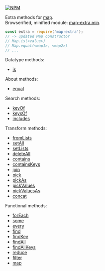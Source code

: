 [![NPM](https://nodei.co/npm/map-extra.png)](https://nodei.co/npm/map-extra/)

Extra methods for [map].<br>
Browserified, minified module: [map-extra.min].

```javascript
const extra = require('map-extra');
// -> updated Map constructor
// Map.is(<value>)
// Map.equal(<map1>, <map2>)
// ...
```

Datatype methods:
- [is](https://www.npmjs.com/package/map-is)

About methods:
- [equal](https://www.npmjs.com/package/map-equal)

Search methods:
- [keyOf](https://www.npmjs.com/package/entries-keyof)
- [keysOf](https://www.npmjs.com/package/entries-keysof)
- [includes](https://www.npmjs.com/package/entries-includes)

Transform methods:
- [fromLists](https://www.npmjs.com/package/map-fromlists)
- [setAll](https://www.npmjs.com/package/map-setall)
- [setLists](https://www.npmjs.com/package/map-setlists)
- [deleteAll](https://www.npmjs.com/package/map-deleteall)
- [contains](https://www.npmjs.com/package/map-contains)
- [containsKeys](https://www.npmjs.com/package/map-containskeys)
- [join](https://www.npmjs.com/package/entries-join)
- [pick](https://www.npmjs.com/package/map-pick)
- [pickAs](https://www.npmjs.com/package/map-pickas)
- [pickValues](https://www.npmjs.com/package/map-pickvalues)
- [pickValuesAs](https://www.npmjs.com/package/map-pickvaluesas)
- [concat](https://www.npmjs.com/package/map-concatof)


Functional methods:
- [forEach](https://www.npmjs.com/package/entries-foreach)
- [some](https://www.npmjs.com/package/entries-some)
- [every](https://www.npmjs.com/package/entries-every)
- [find](https://www.npmjs.com/package/entries-find)
- [findKey](https://www.npmjs.com/package/entries-findkey)
- [findAll](https://www.npmjs.com/package/entries-findall)
- [findAllKeys](https://www.npmjs.com/package/entries-findallkeys)
- [reduce](https://www.npmjs.com/package/entries-reduce)
- [filter](https://www.npmjs.com/package/map-filterto)
- [map](https://www.npmjs.com/package/map-mapto)


[map]: https://developer.mozilla.org/en-US/docs/Web/JavaScript/Reference/Global_Objects/Map
[map-extra.min]: https://www.npmjs.com/package/map-extra.min
